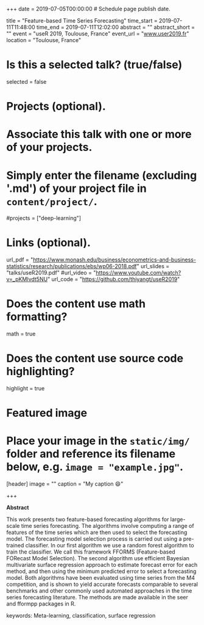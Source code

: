 +++
date = 2019-07-05T00:00:00  # Schedule page publish date.

title = "Feature-based Time Series Forecasting"
time_start = 2019-07-11T11:48:00
time_end = 2019-07-11T12:02:00
abstract = ""
abstract_short = ""
event = "useR 2019, Toulouse, France"
event_url = "www.user2019.fr"
location = "Toulouse, France"

# Is this a selected talk? (true/false)
selected = false

# Projects (optional).
#   Associate this talk with one or more of your projects.
#   Simply enter the filename (excluding '.md') of your project file in `content/project/`.
#projects = ["deep-learning"]

# Links (optional).
url_pdf = "https://www.monash.edu/business/econometrics-and-business-statistics/research/publications/ebs/wp06-2018.pdf"
url_slides = "talks/useR2019.pdf"
#url_video = "https://www.youtube.com/watch?v=_pKMIvdt5NU"
url_code = "https://github.com/thiyangt/useR2019"

# Does the content use math formatting?
math = true

# Does the content use source code highlighting?
highlight = true

# Featured image
# Place your image in the `static/img/` folder and reference its filename below, e.g. `image = "example.jpg"`.
[header]
image = ""
caption = "My caption :smile:"

+++

**Abstract**

This work presents two feature-based forecasting algorithms for large-scale time series forecasting. The
algorithms involve computing a range of features of the time series which are then used to select the forecasting model. The forecasting model selection process is carried out using a pre-trained classifier. In our first algorithm we use a random forest algorithm to train the classifier. We call this framework FFORMS (Feature-based FORecast Model Selection). The second algorithm use efficient Bayesian multivariate surface regression approach to estimate forecast error for each method, and then using the minimum predicted error to select a forecasting model. Both algorithms have been evaluated using time series from the M4 competition, and is shown to yield accurate forecasts comparable to several benchmarks and other commonly used automated approaches in the time series forecasting literature. The methods are made available in the seer and fformpp packages in R.

keywords: Meta-learning, classification, surface regression

